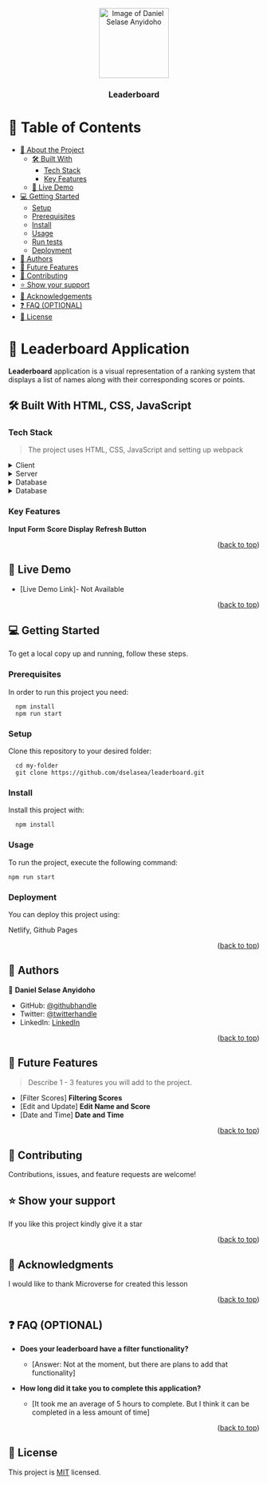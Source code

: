 <a name="readme-top"></a>
<div align="center">

  <img src="https://avatars.githubusercontent.com/u/9299437?v=4" alt="Image of Daniel Selase Anyidoho" width="140"  height="auto" />
  <br/>

  <h3><b>Leaderboard</b></h3>

</div>

# 📗 Table of Contents

- [📖 About the Project](#about-project)
  - [🛠 Built With](#built-with)
    - [Tech Stack](#tech-stack)
    - [Key Features](#key-features)
  - [🚀 Live Demo](#live-demo)
- [💻 Getting Started](#getting-started)
  - [Setup](#setup)
  - [Prerequisites](#prerequisites)
  - [Install](#install)
  - [Usage](#usage)
  - [Run tests](#run-tests)
  - [Deployment](#triangular_flag_on_post-deployment)
- [👥 Authors](#authors)
- [🔭 Future Features](#future-features)
- [🤝 Contributing](#contributing)
- [⭐️ Show your support](#support)
- [🙏 Acknowledgements](#acknowledgements)
- [❓ FAQ (OPTIONAL)](#faq)
- [📝 License](#license)


# 📖 Leaderboard Application <a name="about-project"></a>


**Leaderboard** application is a visual representation of a ranking system that displays a list of names along with their corresponding scores or points. 

## 🛠 Built With <a name="built-with">HTML, CSS, JavaScript</a>

### Tech Stack <a name="tech-stack"></a>

> The project uses HTML, CSS, JavaScript and setting up webpack

<details>
  <summary>Client</summary>
  <ul>
    <li><a href="">HTML</a></li>
  </ul>
</details>

<details>
  <summary>Server</summary>
  <ul>
    <li><a href="">CSS</a></li>
  </ul>
</details>

<details>
<summary>Database</summary>
  <ul>
    <li><a href="">JavaScript</a></li>
  </ul>
</details>

<details>
<summary>Database</summary>
  <ul>
    <li><a href="">API's</a></li>
  </ul>
</details>

### Key Features <a name="key-features"></a>

**Input Form**
**Score Display**
**Refresh Button**

<p align="right">(<a href="#readme-top">back to top</a>)</p>

## 🚀 Live Demo <a name="live-demo"></a>

- [Live Demo Link]- Not Available

<p align="right">(<a href="#readme-top">back to top</a>)</p>


## 💻 Getting Started <a name="getting-started"></a>


To get a local copy up and running, follow these steps.

### Prerequisites

In order to run this project you need:

```
  npm install
  npm run start
```

### Setup

Clone this repository to your desired folder:

```
  cd my-folder
  git clone https://github.com/dselasea/leaderboard.git
```
### Install

Install this project with:

```
  npm install
```

### Usage

To run the project, execute the following command:

```
npm run start
```

### Deployment

You can deploy this project using:

Netlify, Github Pages

<p align="right">(<a href="#readme-top">back to top</a>)</p>

## 👥 Authors <a name="authors"></a>

👤 **Daniel Selase Anyidoho**

- GitHub: [@githubhandle](https://github.com/dselasea)
- Twitter: [@twitterhandle](https://twitter.com/dselasea)
- LinkedIn: [LinkedIn](https://linkedin.com/in/dselasea)

<p align="right">(<a href="#readme-top">back to top</a>)</p>

## 🔭 Future Features <a name="future-features"></a>

> Describe 1 - 3 features you will add to the project.

- [Filter Scores] **Filtering Scores**
- [Edit and Update] **Edit Name and Score**
- [Date and Time] **Date and Time**

<p align="right">(<a href="#readme-top">back to top</a>)</p>

## 🤝 Contributing <a name="contributing"></a>

Contributions, issues, and feature requests are welcome!

## ⭐️ Show your support <a name="support"></a>

If you like this project kindly give it a star

<p align="right">(<a href="#readme-top">back to top</a>)</p>

## 🙏 Acknowledgments <a name="acknowledgements"></a>

I would like to thank Microverse for created this lesson

<p align="right">(<a href="#readme-top">back to top</a>)</p>

## ❓ FAQ (OPTIONAL) <a name="faq"></a>


- **Does your leaderboard have a filter functionality?**

  - [Answer: Not at the moment, but there are plans to add that functionality]

- **How long did it take you to complete this application?**

  - [It took me an average of 5 hours to complete. But I think it can be completed in a less amount of time]

<p align="right">(<a href="#readme-top">back to top</a>)</p>

## 📝 License <a name="license"></a>

This project is [MIT](./LICENSE.md) licensed.

